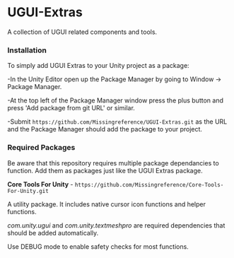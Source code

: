 # UGUI-Extras
A collection of UGUI related components and tools.

### Installation
To simply add UGUI Extras to your Unity project as a package:

-In the Unity Editor open up the Package Manager by going to Window -> Package Manager.

-At the top left of the Package Manager window press the plus button and press 'Add package from git URL' or similar.

-Submit ```https://github.com/Missingreference/UGUI-Extras.git``` as the URL and the Package Manager should add the package to your project.

### Required Packages
Be aware that this repository requires multiple package dependancies to function. Add them as packages just like the UGUI Extras package.

**Core Tools For Unity** - ```https://github.com/Missingreference/Core-Tools-For-Unity.git```

A utility package. It includes native cursor icon functions and helper functions.

*com.unity.ugui* and *com.unity.textmeshpro* are required dependencies that should be added automatically.

Use DEBUG mode to enable safety checks for most functions.
